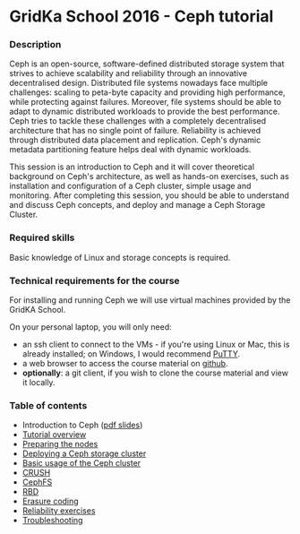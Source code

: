 GridKa School 2016 - Ceph tutorial
==================================

### Description

Ceph is an open-source, software-defined distributed storage system that
strives to achieve scalability and reliability through an innovative
decentralised design.
Distributed file systems nowadays face multiple challenges: scaling to
peta-byte capacity and providing high performance, while protecting against
failures. Moreover, file systems should be able to adapt to dynamic distributed
workloads to provide the best performance. Ceph tries to tackle these
challenges with a completely decentralised architecture that has no single
point of failure. Reliability is achieved through distributed data placement
and replication. Ceph's dynamic metadata partitioning feature helps deal with
dynamic workloads.

This session is an introduction to Ceph and it will cover theoretical
background on Ceph's architecture, as well as hands-on exercises, such as
installation and configuration of a Ceph cluster, simple usage and monitoring.
After completing this session, you should be able to understand and discuss
Ceph concepts, and deploy and manage a Ceph Storage Cluster.

### Required skills

Basic knowledge of Linux and storage concepts is required.

### Technical requirements for the course

For installing and running Ceph we will use virtual machines provided by the GridKA School.

On your personal laptop, you will only need:

* an ssh client to connect to the VMs - if you're using
Linux or Mac, this is already installed; on Windows, I would recommend
[PuTTY](http://www.putty.org/).
* a web browser to access the course material on
  [github](https://github.com/dianagudu/gks2015-ceph).
* **optionally**: a git client, if you wish to clone the course material and
  view it locally.

### Table of contents

* Introduction to Ceph ([pdf slides](presentation/presentation.pdf?raw=true))
* [Tutorial overview](tutorial/overview.md)
* [Preparing the nodes](tutorial/preflight.md)
* [Deploying a Ceph storage cluster](tutorial/deploy.md)
* [Basic usage of the Ceph cluster](tutorial/operate.md)
* [CRUSH](tutorial/crush.md)
* [CephFS](tutorial/cephfs.md)
* [RBD](tutorial/rbd.md)
* [Erasure coding](tutorial/erasure.md)
* [Reliability exercises](tutorial/exercises.md)
* [Troubleshooting](tutorial/troubleshooting.md)

